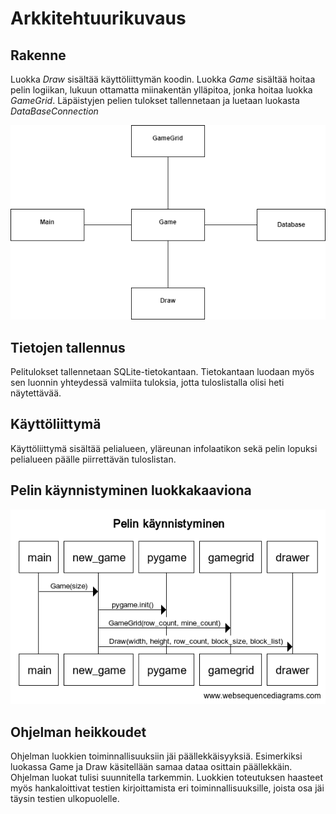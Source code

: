 # Arkkitehtuurikuvaus

## Rakenne
Luokka *Draw* sisältää käyttöliittymän koodin. Luokka *Game* sisältää hoitaa pelin logiikan, lukuun ottamatta miinakentän ylläpitoa, jonka hoitaa luokka *GameGrid*. Läpäistyjen pelien tulokset tallennetaan ja luetaan luokasta *DataBaseConnection*

<img src="https://github.com/ahelkala/ot-harjoitustyo/blob/master/dokumentaatio/kuvat/luokkakaavio3.png" width="750">

## Tietojen tallennus
Pelitulokset tallennetaan SQLite-tietokantaan. Tietokantaan luodaan myös sen luonnin yhteydessä valmiita tuloksia, jotta tuloslistalla olisi heti näytettävää. 

## Käyttöliittymä
Käyttöliittymä sisältää pelialueen, yläreunan infolaatikon sekä pelin lopuksi pelialueen päälle piirrettävän tuloslistan.

## Pelin käynnistyminen luokkakaaviona
<img src="https://github.com/ahelkala/ot-harjoitustyo/blob/master/dokumentaatio/kuvat/gamestart.png" width="750">

## Ohjelman heikkoudet
Ohjelman luokkien toiminnallisuuksiin jäi päällekkäisyyksiä. Esimerkiksi luokassa Game ja Draw käsitellään samaa dataa osittain päällekkäin. Ohjelman luokat tulisi suunnitella tarkemmin. Luokkien toteutuksen haasteet myös hankaloittivat testien kirjoittamista eri toiminnallisuuksille, joista osa jäi täysin testien ulkopuolelle. 
